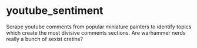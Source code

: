 # youtube_sentiment
Scrape youtube comments from popular miniature painters to identify topics which create the most divisive comments sections. Are warhammer nerds really a bunch of sexist cretins?
